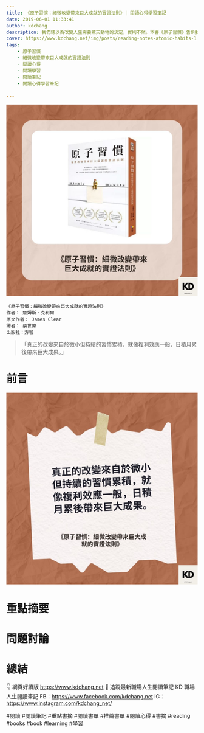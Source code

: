 ```yaml
---
title: 《原子習慣：細微改變帶來巨大成就的實證法則》| 閱讀心得學習筆記
date: 2019-06-01 11:33:41
author: kdchang
description: 我們總以為改變人生需要驚天動地的決定，實則不然。本書《原子習慣》告訴我們，真正的改變來自於`微小但持續的習慣累積`，就像`複利效應`一般，`日積月累後帶來巨大成果`。作者詹姆斯·克利爾透過科學研究與實證案例，提供了一套實用的方法論，讓我們能夠掌握習慣的力量，擺脫壞習慣，培養能帶來成功的好習慣。 
cover: https://www.kdchang.net/img/posts/reading-notes-atomic-habits-1.jpg
tags: 
    - 原子習慣
    - 細微改變帶來巨大成就的實證法則
    - 閱讀心得
    - 閱讀學習
    - 閱讀筆記
    - 閱讀心得學習筆記

---
```


![](img/posts/reading-notes-atomic-habits-1.jpg)

```
《原子習慣：細微改變帶來巨大成就的實證法則》
作者： 詹姆斯‧克利爾  
原文作者： James Clear
譯者： 蔡世偉
出版社：方智
```

>「真正的改變來自於微小但持續的習慣累積，就像複利效應一般，日積月累後帶來巨大成果。」  

# 前言

![](img/posts/reading-notes-atomic-habits-2.jpg)

# 重點摘要


# 問題討論


# 總結


👇 網頁好讀版
https://www.kdchang.net
👋 追蹤最新職場人生閱讀筆記 KD 職場人生閱讀筆記
FB：https://www.facebook.com/kdchang.net
IG：https://www.instagram.com/kdchang_net/

#閱讀 #閱讀筆記 #重點書摘 #閱讀書單 #推薦書單 #閱讀心得 #書摘 #reading #books #book #learning #學習